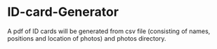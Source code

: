 # ID-card-Generator
A pdf of ID cards will be generated from csv file (consisting of names, positions and location of photos) and photos directory.
